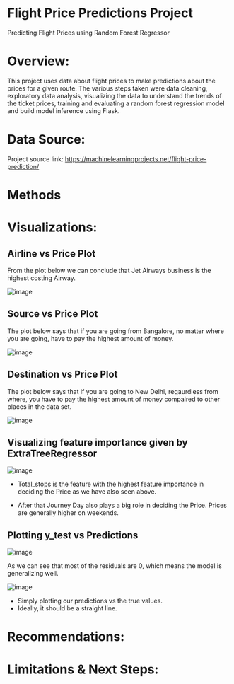 # **Flight Price Predictions Project**
 Predicting Flight Prices using Random Forest Regressor

# **Overview:**

This project uses data about flight prices to make predictions about the prices for a given route. The various steps taken were data cleaning, exploratory data analysis, visualizing the data to understand the trends of the ticket prices, training and evaluating a random forest regression model and build model inference using Flask. 

# **Data Source:**

Project source link: https://machinelearningprojects.net/flight-price-prediction/

# **Methods**

# **Visualizations:**

## **Airline vs Price Plot**

From the plot below we can conclude that Jet Airways business is the highest costing Airway.

![image](https://user-images.githubusercontent.com/117705408/233181015-4560061c-f9cd-4c25-a76b-8640fd481a57.png)

## **Source vs Price Plot**

The plot below says that if you are going from Bangalore, no matter where you are going, have to pay the highest amount of money.

![image](https://user-images.githubusercontent.com/117705408/233181042-de997b3b-0252-4b93-bf75-2faffd378151.png)

## **Destination vs Price Plot**

The plot below says that if you are going to New Delhi, regaurdless from where, you have to pay the highest amount of money compaired to other places in the data set.

![image](https://user-images.githubusercontent.com/117705408/233181069-26b6b46c-c7fc-43a1-ae27-bc6e840c8732.png)

## **Visualizing feature importance given by ExtraTreeRegressor**

![image](https://user-images.githubusercontent.com/117705408/233181385-81573773-97fc-4825-a5c5-48159e1e5cf7.png)

- Total_stops is the feature with the highest feature importance in deciding the Price as we have also seen above.

- After that Journey Day also plays a big role in deciding the Price. Prices are generally higher on weekends.

## **Plotting y_test vs Predictions**

![image](https://user-images.githubusercontent.com/117705408/233181776-7fe59dd5-3cee-45ff-8d46-139ce8debd69.png)

As we can see that most of the residuals are 0, which means the model is generalizing well.

![image](https://user-images.githubusercontent.com/117705408/233181538-eb821af6-333b-45bf-8936-de35659f6f3f.png)

- Simply plotting our predictions vs the true values.
- Ideally, it should be a straight line.

# **Recommendations:**

# **Limitations & Next Steps:**
